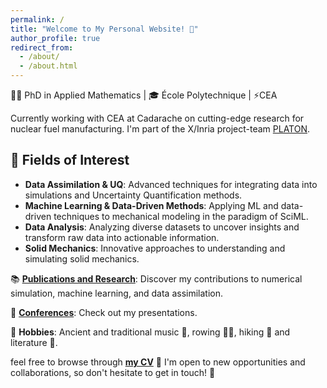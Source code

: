 ```yaml
---
permalink: /
title: "Welcome to My Personal Website! 🌟"
author_profile: true
redirect_from: 
  - /about/
  - /about.html
---
```


👨‍🎓 PhD in Applied Mathematics | 🎓 École Polytechnique | ⚡CEA

Currently working with CEA at Cadarache on cutting-edge research for nuclear fuel manufacturing.
I'm part of the X/Inria project-team [PLATON](https://team.inria.fr/platon/).


## 🔬 Fields of Interest

- **Data Assimilation & UQ**: Advanced techniques for integrating data into simulations and Uncertainty Quantification methods.
- **Machine Learning & Data-Driven Methods**: Applying ML and data-driven techniques to mechanical modeling in the paradigm of SciML.
- **Data Analysis**: Analyzing diverse datasets to uncover insights and transform raw data into actionable information.  
- **Solid Mechanics**: Innovative approaches to understanding and simulating solid mechanics.


📚 [**Publications and Research**](publications/): Discover my contributions to numerical simulation, machine learning, and data assimilation.

🎤 [**Conferences**](talks/): Check out my presentations.

🎵 **Hobbies**: Ancient and traditional music 🎼, rowing 🚣‍♂️, hiking 🌄 and literature 📖.

feel free to browse through [**my CV**](cv/) 📄 I'm open to new opportunities and collaborations, so don't hesitate to get in touch! 🤝
